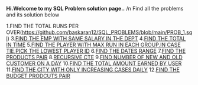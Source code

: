 **Hi.Welcome to my SQL Problem solution page..**
/n Find all the problems and its solution below

1.FIND THE TOTAL RUNS PER OVER(https://github.com/baskaran12/SQL_PROBLEMS/blob/main/PROB_1.sql)
3.[FIND THE EMP WITH SAME SALARY IN THE DEPT](https://github.com/baskaran12/SQL_PROBLEMS/blob/main/PROB_3)
4.[FIND THE TOTAL IN TIME](https://github.com/baskaran12/SQL_PROBLEMS/blob/main/PROB_4.sql)
5.[FIND THE PLAYER WITH MAX RUN IN EACH GROUP.IN CASE TIE,PICK THE LOWEST PLAYER ID](https://github.com/baskaran12/SQL_PROBLEMS/blob/main/PROB_5)
6.[FIND THE DATES RANGE](https://github.com/baskaran12/SQL_PROBLEMS/blob/main/PROB_6)
7.[FIND THE PRODUCTS PAIR](https://github.com/baskaran12/SQL_PROBLEMS/blob/main/PROB_7)
8.[RECURSIVE CTE](https://github.com/baskaran12/SQL_PROBLEMS/blob/main/PROB_8)
9.[FIND NUMBER OF NEW AND OLD CUSTOMER ON A DAY](https://github.com/baskaran12/SQL_PROBLEMS/blob/main/PROB_9)
10.[FIND THE TOTAL AMOUNT EARNED BY USER](https://github.com/baskaran12/SQL_PROBLEMS/blob/main/PROB_10)
11.[FIND THE CITY WITH ONLY INCREASING CASES DAILY](https://github.com/baskaran12/SQL_PROBLEMS/blob/main/PROB_11)
12.[FIND THE BUDGET PRODCUTS PAIR](https://github.com/baskaran12/SQL_PROBLEMS/blob/main/PROB_12)
